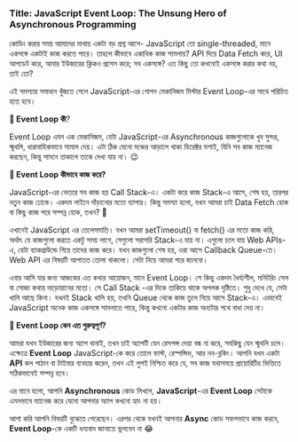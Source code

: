 ### Title: JavaScript Event Loop: The Unsung Hero of Asynchronous Programming

কোডিং করার সময় আমাদের মাথায় একটা বড় প্রশ্ন আসে- JavaScript তো single-threaded, মানে একসঙ্গে একটাই কাজ করতে পারে। তাহলে কীভাবে একাধিক কাজ সামলায়? API দিয়ে Data Fetch করে, UI আপডেট করে, আবার ইউজারের ক্লিকও প্রসেস করে; সব একসঙ্গে? এত কিছু তো কখনোই একসঙ্গে করার কথা নয়, তাই তো?

এই সমস্যার সমাধান খুঁজতে গেলে JavaScript-এর গোপন মেকানিজম মিস্টার Event Loop-এর সাথে পরিচিত হতে হবে।

  

**🔆 Event Loop কী**?

Event Loop এমন এক মেকানিজম, যেটা JavaScript-এর Asynchronous কাজগুলোকে খুব সুন্দর, স্মুথলি, ধারাবাহিকভাবে সামাল দেয়। এটা ঠিক যেনো মঞ্চের আড়ালে থাকা ডিরেক্টর মশাই, যিনি সব কাজ ম্যানেজ করছেন, কিন্তু সামনে তাকালে তাকে দেখা যায় না। 😉

  

**🔆 Event Loop কীভাবে কাজ করে?**

JavaScript-এর ভেতরে সব কাজ হয় Call Stack-এ। একটা করে কাজ Stack-এ আসে, শেষ হয়, তারপর নতুন কাজ ঢোকে। একদম লাইনে দাঁড়ানোর মতো ব্যাপার। কিন্তু সমস্যা হলো, যখন আমরা চাই Data Fetch হোক বা কিছু কাজ পরে সম্পন্ন হোক, তখন? 🤔

  

এখানেই JavaScript এর তেলেসমাতি। যখন আমরা setTimeout() বা fetch() এর মতো কাজ করি, অর্থাৎ যে কাজগুলো করতে একটু সময় লাগে, সেগুলো সরাসরি Stack-এ যায় না। এগুলো চলে যায় Web APIs-এ, যেটা ব্যাকগ্রাউন্ডে গিয়ে তাদের কাজ করে। যখন কাজগুলো শেষ হয়, ওরা আসে Callback Queue-তে। Web API এর বিষয়টি আপাতত তোলা থাকলো। সেটা নিয়ে আমরা পরে জানবো।

  

এবার আসি যার জন্য আজকের এত কথার আয়োজন, মানে Event Loop। সে কিন্তু একদম ধৈর্য্যশীল, মনিটরিং সেল বা সোজা কথায় দাড়োয়ানের মতো। সে Call Stack -এর দিকে তাকিয়ে থাকে অপলক দৃষ্টিতে। শুধু দেখে যে, সেটা খালি আছে কিনা। যখনই Stack খালি হয়, তখনি Queue থেকে কাজ তুলে নিয়ে আসে Stack-এ। এভাবেই JavaScript অনেক কাজ একসঙ্গে সামলাতে পারে, কিন্তু কখনো একটার কাজ অন্যটার পথে বাধা দেয় না।

  

**🔆 Event Loop কেন এত গুরুত্বপূর্ণ?**

আমরা যখন ইউজারের জন্য অ্যাপ বানাই, তখন চাই অ্যাপটি যেন রেসপন্স দেয়া বন্ধ না করে, সবকিছু যেন স্মুথলি চলে। এক্ষেত্রে **Event Loop** JavaScript-কে করে তোলে ফাস্ট, রেস্পন্সিভ, আর নন-ব্লকিং। আপনি যখন একটা **API** কল পাঠান বা টাইমার ব্যবহার করেন, তখন এই লুপই নিশ্চিত করে যে, সব কাজ যথাসময়ে প্রায়োরিটির ভিত্তিতে সঠিকভাবেই সম্পন্ন হবে।

  

এর মানে হলো, আপনি **Asynchronous** কোড লিখলে, **JavaScript**-এর **Event Loop** সেটাকে এমনভাবে ম্যানেজ করে যেনো আপনার অ্যাপ কখনো হ্যাং না হয়।

আশা করি আপনি বিষয়টি বুঝেতে পেরেছেন। এরপর থেকে যখনই আপনার **Async** কোড সফলভাবে কাজ করবে, **Event Loop**-কে একটি ধন্যবাদ জানাতে ভুলবেন না 😂